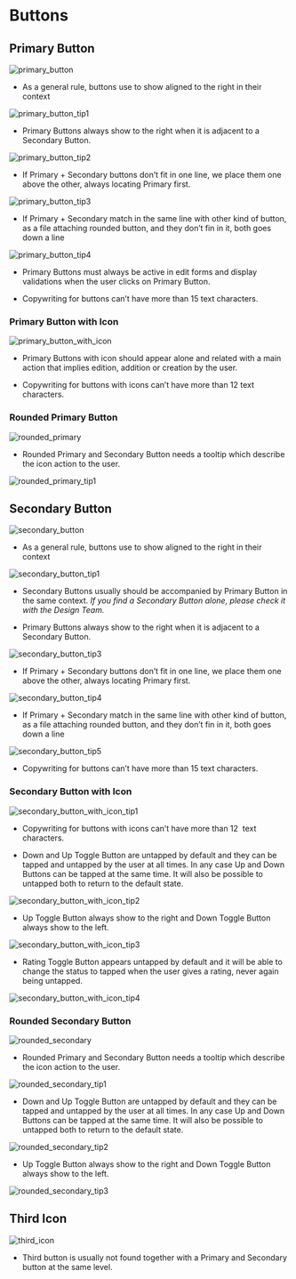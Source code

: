 # Buttons

## Primary Button

![primary_button](https://github.com/joseserranoexo/exo-design-system/blob/master/projects/design-system-demo/src/assets/components/buttons/img/01.png)

- As a general rule, buttons use to show aligned to the right in their context

![primary_button_tip1](https://github.com/joseserranoexo/exo-design-system/blob/master/projects/design-system-demo/src/assets/components/buttons/img/02.png)

- Primary Buttons always show to the right when it is adjacent to a Secondary Button.

![primary_button_tip2](https://github.com/joseserranoexo/exo-design-system/blob/master/projects/design-system-demo/src/assets/components/buttons/img/03.png)

- If Primary + Secondary buttons don’t fit in one line, we place them one above the other, always locating Primary first.

![primary_button_tip3](https://github.com/joseserranoexo/exo-design-system/blob/master/projects/design-system-demo/src/assets/components/buttons/img/04.png)

- If Primary + Secondary match in the same line with other kind of button, as a file attaching rounded button, and they don’t fin in it, both goes down a line

![primary_button_tip4](https://github.com/joseserranoexo/exo-design-system/blob/master/projects/design-system-demo/src/assets/components/buttons/img/05.png)

- Primary Buttons must always be active in edit forms and display validations when the user clicks on Primary Button.

- Copywriting for buttons can’t have more than 15 text characters.

### Primary Button with Icon

![primary_button_with_icon](https://github.com/joseserranoexo/exo-design-system/blob/master/projects/design-system-demo/src/assets/components/buttons/img/06.png)

- Primary Buttons with icon should appear alone and related with a main action that implies edition, addition or creation by the user.

- Copywriting for buttons with icons can’t have more than 12 text characters.

### Rounded Primary Button

![rounded_primary](https://github.com/joseserranoexo/exo-design-system/blob/master/projects/design-system-demo/src/assets/components/buttons/img/12.png)

- Rounded Primary and Secondary Button needs a tooltip which describe the icon action to the user.

![rounded_primary_tip1](https://github.com/joseserranoexo/exo-design-system/blob/master/projects/design-system-demo/src/assets/components/buttons/img/13.png)

## Secondary Button

![secondary_button](https://github.com/joseserranoexo/exo-design-system/blob/master/projects/design-system-demo/src/assets/components/buttons/img/07.png)

- As a general rule, buttons use to show aligned to the right in their context

![secondary_button_tip1](https://github.com/joseserranoexo/exo-design-system/blob/master/projects/design-system-demo/src/assets/components/buttons/img/02.png)

- Secondary Buttons usually should be accompanied by Primary Button in the same context.
*If you find a Secondary Button alone, please check it with the Design Team.*

- Primary Buttons always show to the right when it is adjacent to a Secondary Button.

![secondary_button_tip3](https://github.com/joseserranoexo/exo-design-system/blob/master/projects/design-system-demo/src/assets/components/buttons/img/03.png)

- If Primary + Secondary buttons don’t fit in one line, we place them one above the other, always locating Primary first.

![secondary_button_tip4](https://github.com/joseserranoexo/exo-design-system/blob/master/projects/design-system-demo/src/assets/components/buttons/img/04.png)

- If Primary + Secondary match in the same line with other kind of button, as a file attaching rounded button, and they don’t fin in it, both goes down a line

![secondary_button_tip5](https://github.com/joseserranoexo/exo-design-system/blob/master/projects/design-system-demo/src/assets/components/buttons/img/05.png)

- Copywriting for buttons can’t have more than 15 text characters.

### Secondary Button with Icon

![secondary_button_with_icon_tip1](https://github.com/joseserranoexo/exo-design-system/blob/master/projects/design-system-demo/src/assets/components/buttons/img/07.png)

- Copywriting for buttons with icons can’t have more than 12  text characters.

- Down and Up Toggle Button are untapped by default and they can be tapped and untapped by the user at all times. In any case Up and Down Buttons can be tapped at the same time. It will also be possible to untapped both to return to the default state.

![secondary_button_with_icon_tip2](https://github.com/joseserranoexo/exo-design-system/blob/master/projects/design-system-demo/src/assets/components/buttons/img/08.png)

- Up Toggle Button always show to the right and Down Toggle Button always show to the left.

![secondary_button_with_icon_tip3](https://github.com/joseserranoexo/exo-design-system/blob/master/projects/design-system-demo/src/assets/components/buttons/img/09.png)

- Rating Toggle Button appears untapped by default and it will be able to change the status to tapped when the user gives a rating, never again being untapped.

![secondary_button_with_icon_tip4](https://github.com/joseserranoexo/exo-design-system/blob/master/projects/design-system-demo/src/assets/components/buttons/img/10.png)

### Rounded Secondary Button

![rounded_secondary](https://github.com/joseserranoexo/exo-design-system/blob/master/projects/design-system-demo/src/assets/components/buttons/img/14.png)

- Rounded Primary and Secondary Button needs a tooltip which describe the icon action to the user.

![rounded_secondary_tip1](https://github.com/joseserranoexo/exo-design-system/blob/master/projects/design-system-demo/src/assets/components/buttons/img/15.png)

- Down and Up Toggle Button are untapped by default and they can be tapped and untapped by the user at all times. In any case Up and Down Buttons can be tapped at the same time. It will also be possible to untapped both to return to the default state.

![rounded_secondary_tip2](https://github.com/joseserranoexo/exo-design-system/blob/master/projects/design-system-demo/src/assets/components/buttons/img/16.png)

- Up Toggle Button always show to the right and Down Toggle Button always show to the left.

![rounded_secondary_tip3](https://github.com/joseserranoexo/exo-design-system/blob/master/projects/design-system-demo/src/assets/components/buttons/img/17.png)

## Third Icon

![third_icon](https://github.com/joseserranoexo/exo-design-system/blob/master/projects/design-system-demo/src/assets/components/buttons/img/11.png)

- Third button is usually not found together with a Primary and Secondary button at the same level.
